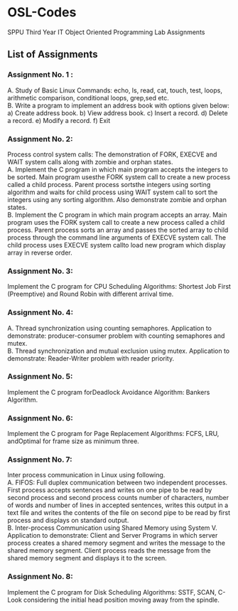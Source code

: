 # OSL-Codes
SPPU Third Year IT Object Oriented Programming Lab Assignments

## List of Assignments
### Assignment No. 1 : <br>
A. Study of Basic Linux Commands: echo, ls, read, cat, touch, test, loops, arithmetic comparison,
conditional loops, grep,sed etc.<br>
B. Write a program to implement an address book with options given below: a) Create address
book. b) View address book. c) Insert a record. d) Delete a record. e) Modify a record. f) Exit<br>
### Assignment No. 2: <br>
Process control system calls: The demonstration of FORK, EXECVE and WAIT system calls along
with zombie and orphan states.<br>
A. Implement the C program in which main program accepts the integers to be sorted. Main program
usesthe FORK system call to create a new process called a child process. Parent process sortsthe integers
using sorting algorithm and waits for child process using WAIT system call to sort the integers using any
sorting algorithm. Also demonstrate zombie and orphan states.<br>
B. Implement the C program in which main program accepts an array. Main program uses the FORK
system call to create a new process called a child process. Parent process sorts an array and passes the
sorted array to child process through the command line arguments of EXECVE system call. The child
process uses EXECVE system callto load new program which display array in reverse order.<br>
### Assignment No. 3:<br>
Implement the C program for CPU Scheduling Algorithms: Shortest Job First
(Preemptive) and Round Robin with different arrival time.<br>
### Assignment No. 4:<br>
A. Thread synchronization using counting semaphores. Application to demonstrate: producer-consumer problem with counting semaphores and mutex.<br>
B. Thread synchronization and mutual exclusion using mutex. Application to demonstrate: Reader-Writer problem with reader priority.<br>
### Assignment No. 5:<br>
Implement the C program forDeadlock Avoidance Algorithm: Bankers Algorithm.<br>
### Assignment No. 6:<br>
Implement the C program for Page Replacement Algorithms: FCFS, LRU, andOptimal for frame size as
minimum three.<br>
### Assignment No. 7:<br>
Inter process communication in Linux using following.<br>
A. FIFOS: Full duplex communication between two independent processes. First process accepts
sentences and writes on one pipe to be read by second process and second process counts number of
characters, number of words and number of lines in accepted sentences, writes this output in a text file
and writes the contents of the file on second pipe to be read by first process and displays on standard
output.<br>
B. Inter-process Communication using Shared Memory using System V. Application to demonstrate:
Client and Server Programs in which server process creates a shared memory segment and writes the
message to the shared memory segment. Client process reads the message from the shared memory
segment and displays it to the screen.<br>
### Assignment No. 8:  <br>
Implement the C program for Disk Scheduling Algorithms: SSTF, SCAN, C-Look
considering the initial head position moving away from the spindle.
